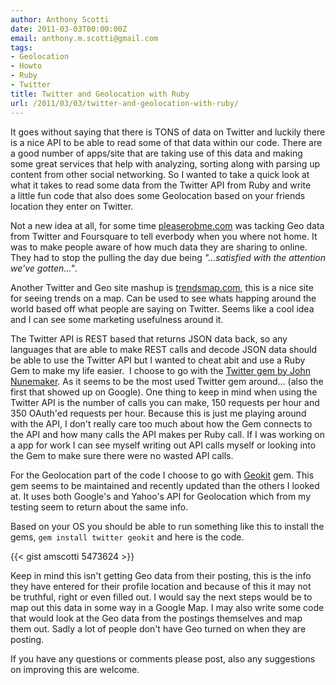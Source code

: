 ```yaml
---
author: Anthony Scotti
date: 2011-03-03T00:00:00Z
email: anthony.m.scotti@gmail.com
tags:
- Geolocation
- Howto
- Ruby
- Twitter
title: Twitter and Geolocation with Ruby
url: /2011/03/03/twitter-and-geolocation-with-ruby/
---
```


It goes without saying that there is TONS of data on Twitter and luckily there is a nice API to be able to read some of that data within our code. There are a good number of apps/site that are taking use of this data and making some great services that help with analyzing, sorting along with parsing up content from other social networking. So I wanted to take a quick look at what it takes to read some data from the Twitter API from Ruby and write a little fun code that also does some Geolocation based on your friends location they enter on Twitter.

Not a new idea at all, for some time [pleaserobme.com](http://pleaserobme.com) was tacking Geo data from Twitter and Foursquare to tell everbody when you where not home. It was to make people aware of how much data they are sharing to online. They had to stop the pulling the day due being _"...satisfied with the attention we've gotten..."_.

Another Twitter and Geo site mashup is [trendsmap.com](http://trendsmap.com), this is a nice site for seeing trends on a map. Can be used to see whats happing around the world based off what people are saying on Twitter. Seems like a cool idea and I can see some marketing usefulness around it.

The Twitter API is REST based that returns JSON data back, so any languages that are able to make REST calls and decode JSON data should be able to use the Twitter API but I wanted to cheat abit and use a Ruby Gem to make my life easier.  I choose to go with the [Twitter gem by John Nunemaker](http://twitter.rubyforge.org/). As it seems to be the most used Twitter gem around... (also the first that showed up on Google). One thing to keep in mind when using the Twitter API is the number of calls you can make, 150 requests per hour and 350 OAuth'ed requests per hour. Because this is just me playing around with the API, I don't really care too much about how the Gem connects to the API and how many calls the API makes per Ruby call. If I was working on a app for work I can see myself writing out API calls myself or looking into the Gem to make sure there were no wasted API calls.

For the Geolocation part of the code I choose to go with [Geokit](http://geokit.rubyforge.org/) gem. This gem seems to be maintained and recently updated than the others I looked at. It uses both Google's and Yahoo's API for Geolocation which from my testing seem to return about the same info.

Based on your OS you should be able to run something like this to install the gems,
`gem install twitter geokit`
and here is the code.

{{< gist amscotti 5473624 >}}

Keep in mind this isn't getting Geo data from their posting, this is the info they have entered for their profile location and because of this it may not be truthful, right or even filled out. I would say the next steps would be to map out this data in some way in a Google Map. I may also write some code that would look at the Geo data from the postings themselves and map them out. Sadly a lot of people don't have Geo turned on when they are posting.

If you have any questions or comments please post, also any suggestions on improving this are welcome.
